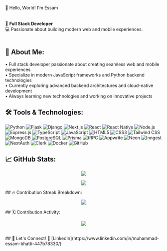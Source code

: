 👋 Hello, World! I'm Essam  
<br>  
🌟 **Full Stack Developer**  
💻 Passionate about building modern web and mobile experiences.  
<br>  
## 🚀 About Me:  
• Full stack developer passionate about creating seamless web and mobile experiences  
• Specialize in modern JavaScript frameworks and Python backend technologies  
• Currently exploring advanced backend architectures and cloud-native development  
• Always learning new technologies and working on innovative projects
<br>  
## 🛠️ Tools & Technologies:
![Python](https://img.shields.io/badge/Python-3776AB?style=flat&logo=python&logoColor=white)
![Flask](https://img.shields.io/badge/Flask-000000?style=flat&logo=flask&logoColor=white)
![Django](https://img.shields.io/badge/Django-092E20?style=flat&logo=django&logoColor=white)
![Next.js](https://img.shields.io/badge/Next.js-000000?style=flat&logo=nextdotjs&logoColor=white)
![React](https://img.shields.io/badge/React-20232A?style=flat&logo=react&logoColor=61DAFB)
![React Native](https://img.shields.io/badge/React_Native-20232A?style=flat&logo=react&logoColor=61DAFB)
![Node.js](https://img.shields.io/badge/Node.js-339933?style=flat&logo=nodedotjs&logoColor=white)
![Express.js](https://img.shields.io/badge/Express.js-000000?style=flat&logo=express&logoColor=white)
![TypeScript](https://img.shields.io/badge/TypeScript-007ACC?style=flat&logo=typescript&logoColor=white)
![JavaScript](https://img.shields.io/badge/JavaScript-F7DF1E?style=flat&logo=javascript&logoColor=black)
![HTML5](https://img.shields.io/badge/HTML5-E34F26?style=flat&logo=html5&logoColor=white)
![CSS3](https://img.shields.io/badge/CSS3-1572B6?style=flat&logo=css3&logoColor=white)
![Tailwind CSS](https://img.shields.io/badge/Tailwind_CSS-06B6D4?style=flat&logo=tailwindcss&logoColor=white)
![MongoDB](https://img.shields.io/badge/MongoDB-47A248?style=flat&logo=mongodb&logoColor=white)
![PostgreSQL](https://img.shields.io/badge/PostgreSQL-336791?style=flat&logo=postgresql&logoColor=white)
![Prisma](https://img.shields.io/badge/Prisma-2D3748?style=flat&logo=prisma&logoColor=white)
![tRPC](https://img.shields.io/badge/tRPC-398CCB?style=flat&logo=trpc&logoColor=white)
![Appwrite](https://img.shields.io/badge/Appwrite-F02E65?style=flat&logo=appwrite&logoColor=white)
![Neon](https://img.shields.io/badge/Neon-00E699?style=flat&logo=neon&logoColor=white)
![Inngest](https://img.shields.io/badge/Inngest-6366F1?style=flat&logo=inngest&logoColor=white)
![NextAuth](https://img.shields.io/badge/NextAuth-000000?style=flat&logo=nextdotjs&logoColor=white)
![Clerk](https://img.shields.io/badge/Clerk-6C47FF?style=flat&logo=clerk&logoColor=white)
![Docker](https://img.shields.io/badge/Docker-2496ED?style=flat&logo=docker&logoColor=white)
![GitHub](https://img.shields.io/badge/GitHub-181717?style=flat&logo=github&logoColor=white)
<br>
## 📈 GitHub Stats:
<p align="center">
 <img src="https://github-readme-stats.vercel.app/api?username=essambhatti&show_icons=true&theme=react&hide_title=true" />
</p>  
<p align="center">
  <img src="https://github-readme-stats.vercel.app/api/top-langs/?username=essambhatti&layout=compact&theme=react" />
</p>  
## 🔥 Contribution Streak Breakdown:
<p align="center">
  <img src="https://github-readme-streak-stats.herokuapp.com/?user=essambhatti&theme=tokyonight&hide_border=false" />
</p>
## 🗓️ Contribution Activity:
<p align="center">
  <img src="https://github-profile-summary-cards.vercel.app/api/cards/profile-details?username=essambhatti&theme=vue" />
</p>
<br>  
## 🔗 Let's Connect!  
💼 [LinkedIn](https://www.linkedin.com/in/muhammad-essam-bhatti-447b78330/)  
<br>
